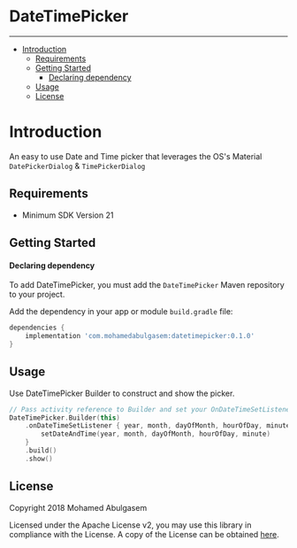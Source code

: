 # DateTimePicker
---

- [Introduction](#introduction)
  - [Requirements](#requirements)
  - [Getting Started](#getting-started)
    -   [Declaring dependency](#declaring-dependency)
  - [Usage](#usage)
  - [License](#license)

# Introduction 
An easy to use Date and Time picker that leverages the OS's Material
`DatePickerDialog` & `TimePickerDialog`

## Requirements

- Minimum SDK Version 21

## Getting Started

#### Declaring dependency

To add DateTimePicker, you must add the `DateTimePicker` Maven repository to
your project.

Add the dependency in your app or module `build.gradle` file:

```gradle
dependencies {
    implementation 'com.mohamedabulgasem:datetimepicker:0.1.0'
}
```

## Usage

Use DateTimePicker Builder to construct and show the picker.

```kotlin
// Pass activity reference to Builder and set your OnDateTimeSetListener
DateTimePicker.Builder(this)
    .onDateTimeSetListener { year, month, dayOfMonth, hourOfDay, minute ->
        setDateAndTime(year, month, dayOfMonth, hourOfDay, minute)
    }
    .build()
    .show()
```

## License

Copyright 2018 Mohamed Abulgasem

   Licensed under the Apache License v2, you may use this library in
   compliance with the License. A copy of the License can be obtained
   [here](http://www.apache.org/licenses/LICENSE-2.0).
